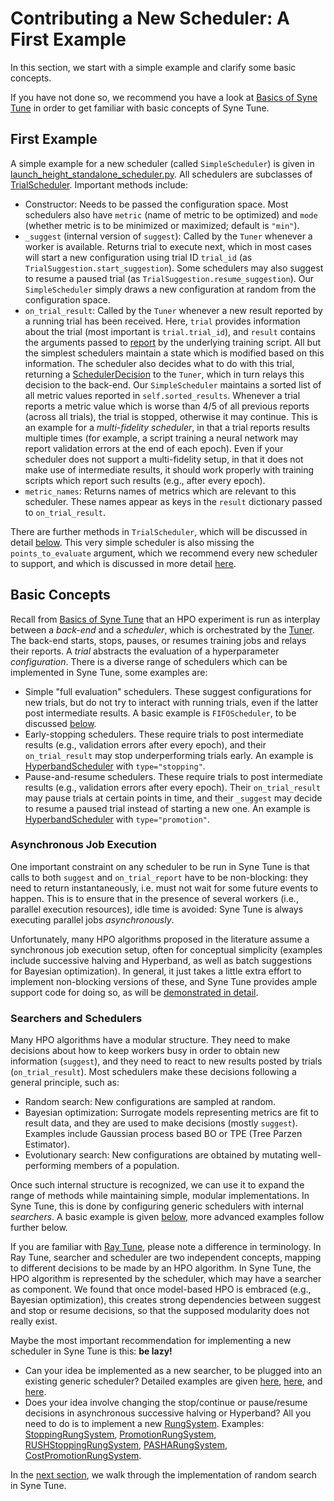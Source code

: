 # Contributing a New Scheduler: A First Example

In this section, we start with a simple example and clarify some basic concepts.

If you have not done so, we recommend you have a look at
[Basics of Syne Tune](../basics/README.md) in order to get familiar with basic
concepts of Syne Tune.


## First Example

A simple example for a new scheduler (called `SimpleScheduler`) is given in
[launch_height_standalone_scheduler.py](../../../examples/launch_height_standalone_scheduler.py).
All schedulers are subclasses of
[TrialScheduler](../../../syne_tune/optimizer/scheduler.py). Important methods
include:
* Constructor: Needs to be passed the configuration space. Most schedulers also
  have `metric` (name of metric to be optimized) and `mode` (whether metric is
  to be minimized or maximized; default is `"min"`).
* `_suggest` (internal version of `suggest`): Called by the `Tuner` whenever a
  worker is available. Returns trial to execute next, which in most cases will
  start a new configuration using trial ID `trial_id` (as
  `TrialSuggestion.start_suggestion`). Some schedulers may also suggest to
  resume a paused trial (as `TrialSuggestion.resume_suggestion`).
  Our `SimpleScheduler` simply draws a new configuration at random from the
  configuration space.
* `on_trial_result`: Called by the `Tuner` whenever a new result reported by a
  running trial has been received. Here, `trial` provides information about
  the trial (most important is `trial.trial_id`), and `result` contains the
  arguments passed to [report](../../../syne_tune/report.py) by the underlying
  training script. All but the simplest schedulers maintain a state which is
  modified based on this information. The scheduler also decides what to do
  with this trial, returning a
  [SchedulerDecision](../../../syne_tune/optimizer/scheduler.py) to the
  `Tuner`, which in turn relays this decision to the back-end.
  Our `SimpleScheduler` maintains a sorted list of all metric values
  reported in `self.sorted_results`. Whenever a trial reports a metric value
  which is worse than 4/5 of all previous reports (across all trials), the
  trial is stopped, otherwise it may continue. This is an example for a
  *multi-fidelity scheduler*, in that a trial reports results multiple times
  (for example, a script training a neural network may report validation
  errors at the end of each epoch).
  Even if your scheduler does not support a multi-fidelity setup, in that it
  does not make use of intermediate results, it should work properly with
  training scripts which report such results (e.g., after every epoch).
* `metric_names`: Returns names of metrics which are relevant to this
  scheduler. These names appear as keys in the `result` dictionary passed to
  `on_trial_result`.

There are further methods in `TrialScheduler`, which will be discussed in
detail [below](trial_scheduler_api.md). This very simple scheduler is also
missing the `points_to_evaluate` argument, which we recommend every new
scheduler to support, and which is discussed in more detail
[here](random_search.md#fifoscheduler-and-randomsearcher).


## Basic Concepts

Recall from [Basics of Syne Tune](../basics/README.md) that an HPO experiment
is run as interplay between a *back-end* and a *scheduler*, which is
orchestrated by the [Tuner](../../../syne_tune/tuner.py). The back-end starts,
stops, pauses, or resumes training jobs and relays their reports. A *trial*
abstracts the evaluation of a hyperparameter *configuration*. There is a
diverse range of schedulers which can be implemented in Syne Tune, some
examples are:
* Simple "full evaluation" schedulers. These suggest configurations for new
  trials, but do not try to interact with running trials, even if the latter
  post intermediate results. A basic example is `FIFOScheduler`, to be
  discussed [below](random_search.md#fifoscheduler-and-randomsearcher).
* Early-stopping schedulers. These require trials to post intermediate
  results (e.g., validation errors after every epoch), and their
  `on_trial_result` may stop underperforming trials early. An example is
  [HyperbandScheduler](../../../syne_tune/optimizer/schedulers/hyperband.py)
  with `type="stopping"`.
* Pause-and-resume schedulers. These require trials to post intermediate
  results (e.g., validation errors after every epoch). Their `on_trial_result`
  may pause trials at certain points in time, and their `_suggest` may
  decide to resume a paused trial instead of starting a new one. An example is
  [HyperbandScheduler](../../../syne_tune/optimizer/schedulers/hyperband.py)
  with `type="promotion"`.

### Asynchronous Job Execution

One important constraint on any scheduler to be run in Syne Tune is that calls
to both `suggest` and `on_trial_report` have to be non-blocking: they need to
return instantaneously, i.e. must not wait for some future events to happen.
This is to ensure that in the presence of several workers (i.e., parallel
execution resources), idle time is avoided: Syne Tune is always executing
parallel jobs *asynchronously*.

Unfortunately, many HPO algorithms proposed in the literature assume a
synchronous job execution setup, often for conceptual simplicity (examples
include successive halving and Hyperband, as well as batch suggestions for
Bayesian optimization). In general, it just takes a little extra effort to
implement non-blocking versions of these, and Syne Tune provides ample
support code for doing so, as will be
[demonstrated in detail](extend_sync_hb.md).

### Searchers and Schedulers

Many HPO algorithms have a modular structure. They need to make decisions about
how to keep workers busy in order to obtain new information (`suggest`), and
they need to react to new results posted by trials (`on_trial_result`). Most
schedulers make these decisions following a general principle, such as:
* Random search: New configurations are sampled at random.
* Bayesian optimization: Surrogate models representing metrics are fit to
  result data, and they are used to make decisions (mostly `suggest`).
  Examples include Gaussian process based BO or TPE (Tree Parzen Estimator).
* Evolutionary search: New configurations are obtained by mutating
  well-performing members of a population.

Once such internal structure is recognized, we can use it to expand the range
of methods while maintaining simple, modular implementations. In Syne Tune,
this is done by configuring generic schedulers with internal *searchers*.
A basic example is given [below](random_search.md#fifoscheduler-and-randomsearcher),
more advanced examples follow further below.

If you are familiar with [Ray Tune](https://docs.ray.io/en/latest/tune/index.html),
please note a difference in terminology. In Ray Tune, searcher and scheduler are
two independent concepts, mapping to different decisions to be made by an HPO
algorithm. In Syne Tune, the HPO algorithm is represented by the scheduler, which
may have a searcher as component. We found that once model-based HPO is embraced
(e.g., Bayesian optimization), this creates strong dependencies between suggest
and stop or resume decisions, so that the supposed modularity does not really
exist.

Maybe the most important recommendation for implementing a new scheduler in Syne
Tune is this: **be lazy!**
* Can your idea be implemented as a new searcher, to be plugged into an existing
  generic scheduler? Detailed examples are given
  [here](random_search.md#fifoscheduler-and-randomsearcher),
  [here](extend_async_hb.md), and [here](extend_sync_hb.md).
* Does your idea involve changing the stop/continue or pause/resume decisions
  in asynchronous successive halving or Hyperband? All you need to do is to
  implement a new
  [RungSystem](../../../syne_tune/optimizer/schedulers/hyperband_stopping.py).
  Examples:
  [StoppingRungSystem](../../../syne_tune/optimizer/schedulers/hyperband_stopping.py),
  [PromotionRungSystem](../../../syne_tune/optimizer/schedulers/hyperband_promotion.py),
  [RUSHStoppingRungSystem](../../../syne_tune/optimizer/schedulers/hyperband_rush.py),
  [PASHARungSystem](../../../syne_tune/optimizer/schedulers/hyperband_pasha.py),
  [CostPromotionRungSystem](../../../syne_tune/optimizer/schedulers/hyperband_cost_promotion.py).


In the [next section](random_search.md), we walk through the implementation of
random search in Syne Tune.
